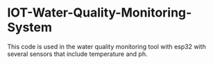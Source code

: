 # IOT-Water-Quality-Monitoring-System
This code is used in the water quality monitoring tool with esp32 with several sensors that include temperature and ph.
